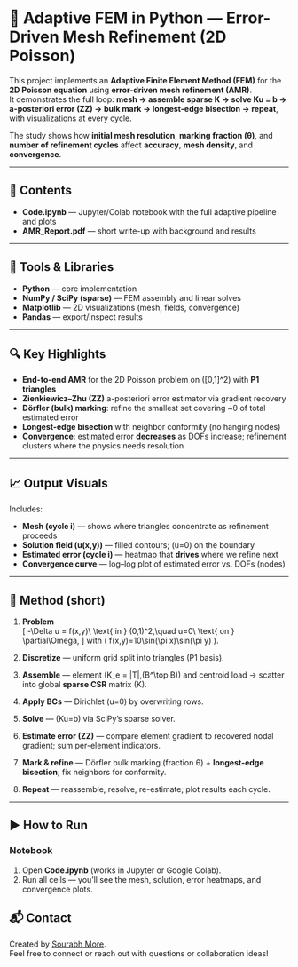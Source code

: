 # 🧩 Adaptive FEM in Python — Error-Driven Mesh Refinement (2D Poisson)

This project implements an **Adaptive Finite Element Method (FEM)** for the **2D Poisson equation** using **error-driven mesh refinement (AMR)**.  
It demonstrates the full loop: **mesh → assemble sparse K → solve Ku = b → a-posteriori error (ZZ) → bulk mark → longest-edge bisection → repeat**, with visualizations at every cycle.

The study shows how **initial mesh resolution**, **marking fraction (θ)**, and **number of refinement cycles** affect **accuracy**, **mesh density**, and **convergence**.

---

## 📁 Contents
- **Code.ipynb** — Jupyter/Colab notebook with the full adaptive pipeline and plots    
- **AMR_Report.pdf** — short write-up with background and results

---

## 🧰 Tools & Libraries
- **Python** — core implementation  
- **NumPy / SciPy (sparse)** — FEM assembly and linear solves  
- **Matplotlib** — 2D visualizations (mesh, fields, convergence)  
- **Pandas** — export/inspect results

---

## 🔍 Key Highlights
- **End-to-end AMR** for the 2D Poisson problem on \([0,1]^2\) with **P1 triangles**  
- **Zienkiewicz–Zhu (ZZ)** a-posteriori error estimator via gradient recovery  
- **Dörfler (bulk) marking**: refine the smallest set covering ~θ of total estimated error  
- **Longest-edge bisection** with neighbor conformity (no hanging nodes)  
- **Convergence**: estimated error **decreases** as DOFs increase; refinement clusters where the physics needs resolution

---

## 📈 Output Visuals
Includes:
- **Mesh (cycle i)** — shows where triangles concentrate as refinement proceeds  
- **Solution field \(u(x,y)\)** — filled contours; \(u=0\) on the boundary  
- **Estimated error (cycle i)** — heatmap that **drives** where we refine next  
- **Convergence curve** — log–log plot of estimated error vs. DOFs (nodes)

---

## 🧪 Method (short)
1. **Problem**  
   \[
   -\Delta u = f(x,y)\ \text{ in } (0,1)^2,\quad u=0\ \text{ on } \partial\Omega,
   \]
   with \( f(x,y)=10\sin(\pi x)\sin(\pi y) \).

2. **Discretize** — uniform grid split into triangles (P1 basis).  
3. **Assemble** — element \(K_e = |T|\,(B^\top B)\) and centroid load → scatter into global **sparse CSR** matrix \(K\).  
4. **Apply BCs** — Dirichlet \(u=0\) by overwriting rows.  
5. **Solve** — \(Ku=b\) via SciPy’s sparse solver.  
6. **Estimate error (ZZ)** — compare element gradient to recovered nodal gradient; sum per-element indicators.  
7. **Mark & refine** — Dörfler bulk marking (fraction θ) + **longest-edge bisection**; fix neighbors for conformity.  
8. **Repeat** — reassemble, resolve, re-estimate; plot results each cycle.

---

## ▶️ How to Run
### Notebook
1. Open **Code.ipynb** (works in Jupyter or Google Colab).  
2. Run all cells — you’ll see the mesh, solution, error heatmaps, and convergence plots.

## 📬 Contact
Created by [Sourabh More](https://www.linkedin.com/in/sourabhmore).  
Feel free to connect or reach out with questions or collaboration ideas!
